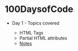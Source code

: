 # 100DaysofCode

- Day 1 - Topics covered

    - HTML Tags
    - Partial HTML attributes
    - [Notes](https://github.com/GeekGuy-29/100DaysofCode/blob/main/D1%20Notes)
  
